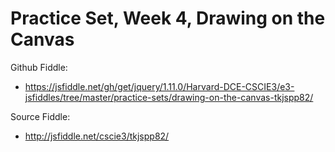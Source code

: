 # Practice Set, Week 4, Drawing on the Canvas

Github Fiddle:
- https://jsfiddle.net/gh/get/jquery/1.11.0/Harvard-DCE-CSCIE3/e3-jsfiddles/tree/master/practice-sets/drawing-on-the-canvas-tkjspp82/

Source Fiddle:
- http://jsfiddle.net/cscie3/tkjspp82/

